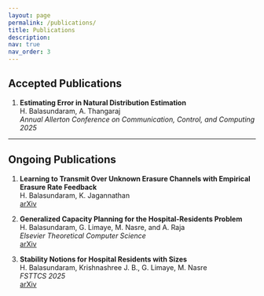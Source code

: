 ```yaml
---
layout: page
permalink: /publications/
title: Publications
description: 
nav: true
nav_order: 3
---
```


## Accepted Publications

1. **Estimating Error in Natural Distribution Estimation**  
   H. Balasundaram, A. Thangaraj  
   *Annual Allerton Conference on Communication, Control, and Computing 2025*

---

## Ongoing Publications

1. **Learning to Transmit Over Unknown Erasure Channels with Empirical Erasure Rate Feedback**  
   H. Balasundaram, K. Jagannathan  
   [arXiv](https://arxiv.org/abs/2507.08599)

2. **Generalized Capacity Planning for the Hospital-Residents Problem**  
   H. Balasundaram, G. Limaye, M. Nasre, and A. Raja  
   *Elsevier Theoretical Computer Science*  
   [arXiv](https://arxiv.org/abs/2503.23328)

3. **Stability Notions for Hospital Residents with Sizes**  
   H. Balasundaram, Krishnashree J. B., G. Limaye, M. Nasre  
   *FSTTCS 2025*  
   [arXiv](https://www.arxiv.org/abs/2506.03638)
